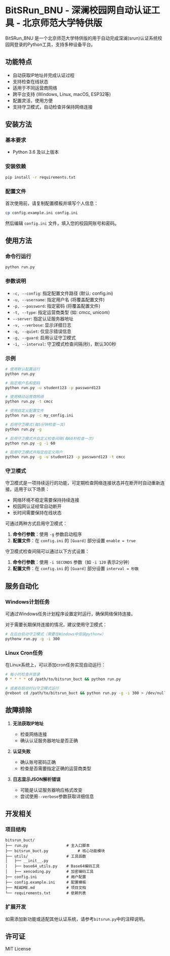 # BitSRun_BNU - 深澜校园网自动认证工具 - 北京师范大学特供版

BitSRun_BNU 是一个北京师范大学特供版的用于自动完成深澜(srun)认证系统校园网登录的Python工具，支持多种设备平台。

## 功能特点

- 自动获取IP地址并完成认证过程
- 支持检查在线状态
- 适用于不同运营商网络
- 跨平台支持 (Windows, Linux, macOS, ESP32等)
- 配置灵活，使用方便
- 支持守卫模式，自动检查并保持网络连接

## 安装方法

### 基本要求
- Python 3.6 及以上版本

### 安装依赖
```bash
pip install -r requirements.txt
```

### 配置文件
首次使用前，请复制配置模板并填写个人信息：

```bash
cp config.example.ini config.ini
```

然后编辑 `config.ini` 文件，填入您的校园网账号和密码。

## 使用方法

### 命令行运行
```bash
python run.py
```

### 参数说明
- `-c, --config`: 指定配置文件路径 (默认: config.ini)
- `-u, --username`: 指定用户名 (将覆盖配置文件)
- `-p, --password`: 指定密码 (将覆盖配置文件)
- `-t, --type`: 指定运营商类型 (如: cmcc, unicom)
- `--server`: 指定认证服务器地址
- `-v, --verbose`: 显示详细日志
- `-q, --quiet`: 仅显示错误信息
- `-g, --guard`: 启用认证守卫模式
- `-i, --interval`: 守卫模式检查间隔(秒)，默认300秒

### 示例
```bash
# 使用默认配置运行
python run.py

# 指定用户名和密码
python run.py -u student123 -p password123

# 使用移动运营商网络
python run.py -t cmcc

# 使用自定义配置文件
python run.py -c my_config.ini

# 启用守卫模式(每5分钟检查一次)
python run.py -g

# 启用守卫模式并自定义检查间隔(每60秒检查一次)
python run.py -g -i 60

# 启用守卫模式并指定自定义用户
python run.py -g -u student123 -p password123 -t cmcc
```

### 守卫模式

守卫模式是一项持续运行的功能，可定期检查网络连接状态并在断开时自动重新连接。适用于以下场景：

- 网络环境不稳定需要保持持续连接
- 校园网认证经常自动断开
- 长时间需要保持在线状态

可通过两种方式启用守卫模式：

1. **命令行参数**：使用 `-g` 参数启动程序
2. **配置文件**：在 `config.ini` 的 `[Guard]` 部分设置 `enable = true`

守卫模式检查间隔可以通过以下方式设置：

1. **命令行参数**：使用 `-i SECONDS` 参数（如 `-i 120` 表示2分钟）
2. **配置文件**：在 `config.ini` 的 `[Guard]` 部分设置 `interval = 秒数`

## 服务自动化

### Windows计划任务
可通过Windows任务计划程序设置定时运行，确保网络保持连接。

对于需要长期保持连接的情况，建议使用守卫模式：
```bash
# 在后台启动守卫模式（需要在Windows中安装pythonw）
pythonw run.py -g -i 300
```

### Linux Cron任务
在Linux系统上，可以添加cron任务实现自动运行：

```bash
# 每小时检查并登录
0 * * * * cd /path/to/bitsrun_buct && python run.py

# 或者在启动时以守卫模式运行
@reboot cd /path/to/bitsrun_buct && python run.py -g -i 300 > /dev/null 2>&1
```

## 故障排除

1. **无法获取IP地址**
   - 检查网络连接
   - 确认认证服务器地址是否正确

2. **认证失败**
   - 确认账号密码正确
   - 检查是否需要指定正确的运营商类型

3. **日志显示JSON解析错误**
   - 可能是认证服务器响应格式改变
   - 尝试使用`--verbose`参数获取详细信息

## 开发相关

### 项目结构
```
bitsrun_buct/
├── run.py                 # 主入口脚本
├── bitsrun_buct.py             # 核心功能模块
├── utils/                 # 工具函数
│   ├── __init__.py
│   ├── base64_utils.py    # Base64编码工具
│   ├── xencoding.py       # 加密编码工具
├── config.ini             # 用户配置
├── config.example.ini     # 配置模板
├── README.md              # 项目文档
└── requirements.txt       # 依赖列表
```

### 扩展开发
如需添加新功能或适配其他认证系统，请参考`bitsrun.py`中的注释说明。

## 许可证

MIT License

